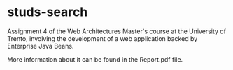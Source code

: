 # studs-search

Assignment 4 of the Web Architectures Master's course at the University of Trento, involving the development of a web application backed by Enterprise Java Beans.

More information about it can be found in the Report.pdf file.
